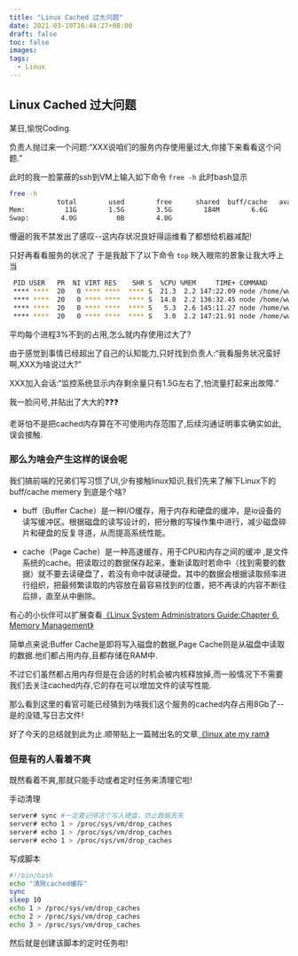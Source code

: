 ```yaml
---
title: "Linux Cached 过大问题"
date: 2021-03-10T16:44:27+08:00
draft: false
toc: false
images:
tags:
  - Linux
---
```


## Linux Cached 过大问题

某日,愉悦Coding.

负责人抛过来一个问题:“XXX说咱们的服务内存使用量过大,你接下来看看这个问题.”

此时的我一脸蒙蔽的ssh到VM上输入如下命令 ```free -h``` 此时bash显示

```bash
free -h
            total        used        free      shared  buff/cache   available
Mem:          11G        1.5G        3.5G        184M        6.6G        9.6G
Swap:        4.0G          0B        4.0G
```

懵逼的我不禁发出了感叹--这内存状况良好得运维看了都想给机器减配!

只好再看看服务的状况了 于是我敲下了以下命令 ```top``` 映入眼帘的景象让我大呼上当

```bash
 PID USER   PR  NI VIRT RES    SHR S  %CPU %MEM     TIME+ COMMAND
 **** ****  20   0 **** ****  **** S  21.3  2.2 147:22.09 node /home/www
 **** ****  20   0 **** ****  **** S  14.0  2.2 136:32.45 node /home/www
 **** ****  20   0 **** ****  **** S   5.3  2.6 145:11.27 node /home/www
 **** ****  20   0 **** ****  **** S   3.0  2.2 147:21.91 node /home/www
```

平均每个进程3%不到的占用,怎么就内存使用过大了?

由于感觉到事情已经超出了自己的认知能力,只好找到负责人:“我看服务状况蛮好啊,XXX为啥说过大?”

XXX加入会话:“监控系统显示内存剩余量只有1.5G左右了,怕流量打起来出故障.”

我一脸问号,并贴出了大大的❓❓❓

老哥怕不是把cached内存算在不可使用内存范围了,后续沟通证明事实确实如此,误会接触.

### 那么为啥会产生这样的误会呢

我们搞前端的兄弟们写习惯了UI,少有接触linux知识,我们先来了解下Linux下的buff/cache memery 到底是个啥?

- buff（Buffer Cache）是一种I/O缓存，用于内存和硬盘的缓冲，是io设备的读写缓冲区。根据磁盘的读写设计的，把分散的写操作集中进行，减少磁盘碎片和硬盘的反复寻道，从而提高系统性能。

- cache（Page Cache）是一种高速缓存，用于CPU和内存之间的缓冲 ,是文件系统的cache。把读取过的数据保存起来，重新读取时若命中（找到需要的数据）就不要去读硬盘了，若没有命中就读硬盘。其中的数据会根据读取频率进行组织，把最频繁读取的内容放在最容易找到的位置，把不再读的内容不断往后排，直至从中删除。

有心的小伙伴可以扩展查看[《Linux System Administrators Guide:Chapter 6. Memory Management》](https://tldp.org/LDP/sag/html/buffer-cache.html)

简单点来说:Buffer Cache是即将写入磁盘的数据,Page Cache则是从磁盘中读取的数据.他们都占用内存,且都存储在RAM中.

不过它们虽然都占用内存但是在合适的时机会被内核释放掉,而一般情况下不需要我们去关注cached内存,它的存在可以增加文件的读写性能.

那么看到这里的看官可能已经猜到为啥我们这个服务的cached内存占用8Gb了--是的没错,写日志文件!

好了今天的总结就到此为止.顺带贴上一篇贼出名的文章[《linux ate my ram》](https://www.linuxatemyram.com/)

### 但是有的人看着不爽

既然看着不爽,那就只能手动或者定时任务来清理它啦!

手动清理

```bash
server# sync #一定要记得这个写入硬盘，防止数据丢失
server# echo 1 > /proc/sys/vm/drop_caches
server# echo 1 > /proc/sys/vm/drop_caches
server# echo 1 > /proc/sys/vm/drop_caches
```

写成脚本

```bash
#!/bin/bash
echo "清除cached缓存"
sync
sleep 10
echo 1 > /proc/sys/vm/drop_caches
echo 2 > /proc/sys/vm/drop_caches
echo 3 > /proc/sys/vm/drop_caches
```

然后就是创建该脚本的定时任务啦!
